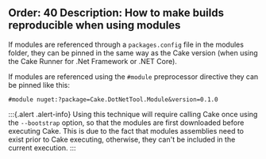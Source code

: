 Order: 40
Description: How to make builds reproducible when using modules
---

If modules are referenced through a `packages.config` file in the modules folder, they can be pinned in the same way as the Cake version (when using the Cake Runner for .Net Framework or .NET Core).

If modules are referenced using the `#module` preprocessor directive they can be pinned like this:

```
#module nuget:?package=Cake.DotNetTool.Module&version=0.1.0
```

:::{.alert .alert-info}
Using this technique will require calling Cake once using the `--bootstrap` option, so that the modules are first downloaded before executing Cake.
This is due to the fact that modules assemblies need to exist prior to Cake executing, otherwise, they can't be included in the current execution.
:::
